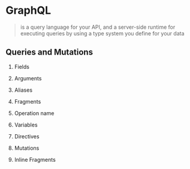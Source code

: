 # **GraphQL**
> is a query language for your API, and a server-side runtime for executing queries by using a type system you define for your data

## Queries and Mutations
1. Fields

2. Arguments
3. Aliases
4. Fragments
5. Operation name
6. Variables
7. Directives
8. Mutations
9. Inline Fragments
